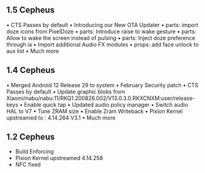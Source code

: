 ## 1.5 Cepheus

• CTS Passes by default
• Introducing our New OTA Updater
• parts: import doze icons from PixelDoze
• parts: Introduce raise to wake gesture 
• parts: Allow to wake the screen instead of pulsing
• parts: Inject doze preference through ia
• Import additional Audio FX modules
• props: add face unlock to aux list
• Much more

## 1.4 Cepheus

• Merged Android 12 Release 29 to system
• February Security patch 
• CTS Passes by default
• Update graphic blobs from Xiaomi/nabu/nabu:11/RKQ1.200826.002/V13.0.3.0.RKXCNXM:user/release-keys
• Enable quick tap 
• Updated audio policy manager
• Switch audio HAL to V7
• Tune ZRAM size
• Enable Zram Writeback
• Pixion Kernel upstreamed to : 4.14.264 V3.1
• Much more

## 1.2 Cepheus

- Build Enforcing
- Pixion Kernel upstreamed 4.14.258
- NFC fixed
